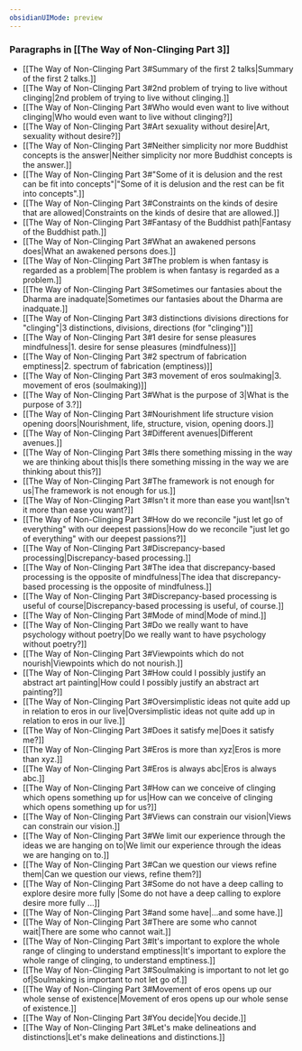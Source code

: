 ```yaml
---
obsidianUIMode: preview
---
```

### Paragraphs in [[The Way of Non-Clinging Part 3]]
- [[The Way of Non-Clinging Part 3#Summary of the first 2 talks|Summary of the first 2 talks.]]
- [[The Way of Non-Clinging Part 3#2nd problem of trying to live without clinging|2nd problem of trying to live without clinging.]]
- [[The Way of Non-Clinging Part 3#Who would even want to live without clinging|Who would even want to live without clinging?]]
- [[The Way of Non-Clinging Part 3#Art sexuality without desire|Art, sexuality without desire?]]
- [[The Way of Non-Clinging Part 3#Neither simplicity nor more Buddhist concepts is the answer|Neither simplicity nor more Buddhist concepts is the answer.]]
- [[The Way of Non-Clinging Part 3#"Some of it is delusion and the rest can be fit into concepts"|"Some of it is delusion and the rest can be fit into concepts".]]
- [[The Way of Non-Clinging Part 3#Constraints on the kinds of desire that are allowed|Constraints on the kinds of desire that are allowed.]]
- [[The Way of Non-Clinging Part 3#Fantasy of the Buddhist path|Fantasy of the Buddhist path.]]
- [[The Way of Non-Clinging Part 3#What an awakened persons does|What an awakened persons does.]]
- [[The Way of Non-Clinging Part 3#The problem is when fantasy is regarded as a problem|The problem is when fantasy is regarded as a problem.]]
- [[The Way of Non-Clinging Part 3#Sometimes our fantasies about the Dharma are inadquate|Sometimes our fantasies about the Dharma are inadquate.]]
- [[The Way of Non-Clinging Part 3#3 distinctions divisions directions for "clinging"|3 distinctions, divisions, directions (for "clinging")]]
- [[The Way of Non-Clinging Part 3#1 desire for sense pleasures mindfulness|1. desire for sense pleasures (mindfulness)]]
- [[The Way of Non-Clinging Part 3#2 spectrum of fabrication emptiness|2. spectrum of fabrication (emptiness)]]
- [[The Way of Non-Clinging Part 3#3 movement of eros soulmaking|3. movement of eros (soulmaking)]]
- [[The Way of Non-Clinging Part 3#What is the purpose of 3|What is the purpose of 3.?]]
- [[The Way of Non-Clinging Part 3#Nourishment life structure vision opening doors|Nourishment, life, structure, vision, opening doors.]]
- [[The Way of Non-Clinging Part 3#Different avenues|Different avenues.]]
- [[The Way of Non-Clinging Part 3#Is there something missing in the way we are thinking about this|Is there something missing in the way we are thinking about this?]]
- [[The Way of Non-Clinging Part 3#The framework is not enough for us|The framework is not enough for us.]]
- [[The Way of Non-Clinging Part 3#Isn't it more than ease you want|Isn't it more than ease you want?]]
- [[The Way of Non-Clinging Part 3#How do we reconcile "just let go of everything" with our deepest passions|How do we reconcile "just let go of everything" with our deepest passions?]]
- [[The Way of Non-Clinging Part 3#Discrepancy-based processing|Discrepancy-based processing.]]
- [[The Way of Non-Clinging Part 3#The idea that discrepancy-based processing is the opposite of mindfulness|The idea that discrepancy-based processing is the opposite of mindfulness.]]
- [[The Way of Non-Clinging Part 3#Discrepancy-based processing is useful of course|Discrepancy-based processing is useful, of course.]]
- [[The Way of Non-Clinging Part 3#Mode of mind|Mode of mind.]]
- [[The Way of Non-Clinging Part 3#Do we really want to have psychology without poetry|Do we really want to have psychology without poetry?]]
- [[The Way of Non-Clinging Part 3#Viewpoints which do not nourish|Viewpoints which do not nourish.]]
- [[The Way of Non-Clinging Part 3#How could I possibly justify an abstract art painting|How could I possibly justify an abstract art painting?]]
- [[The Way of Non-Clinging Part 3#Oversimplistic ideas not quite add up in relation to eros in our live|Oversimplistic ideas not quite add up in relation to eros in our live.]]
- [[The Way of Non-Clinging Part 3#Does it satisfy me|Does it satisfy me?]]
- [[The Way of Non-Clinging Part 3#Eros is more than xyz|Eros is more than xyz.]]
- [[The Way of Non-Clinging Part 3#Eros is always abc|Eros is always abc.]]
- [[The Way of Non-Clinging Part 3#How can we conceive of clinging which opens something up for us|How can we conceive of clinging which opens something up for us?]]
- [[The Way of Non-Clinging Part 3#Views can constrain our vision|Views can constrain our vision.]]
- [[The Way of Non-Clinging Part 3#We limit our experience through the ideas we are hanging on to|We limit our experience through the ideas we are hanging on to.]]
- [[The Way of Non-Clinging Part 3#Can we question our views refine them|Can we question our views, refine them?]]
- [[The Way of Non-Clinging Part 3#Some do not have a deep calling to explore desire more fully |Some do not have a deep calling to explore desire more fully ...]]
- [[The Way of Non-Clinging Part 3#and some have|...and some have.]]
- [[The Way of Non-Clinging Part 3#There are some who cannot wait|There are some who cannot wait.]]
- [[The Way of Non-Clinging Part 3#It's important to explore the whole range of clinging to understand emptiness|It's important to explore the whole range of clinging, to understand emptiness.]]
- [[The Way of Non-Clinging Part 3#Soulmaking is important to not let go of|Soulmaking is important to not let go of.]]
- [[The Way of Non-Clinging Part 3#Movement of eros opens up our whole sense of existence|Movement of eros opens up our whole sense of existence.]]
- [[The Way of Non-Clinging Part 3#You decide|You decide.]]
- [[The Way of Non-Clinging Part 3#Let's make delineations and distinctions|Let's make delineations and distinctions.]]
